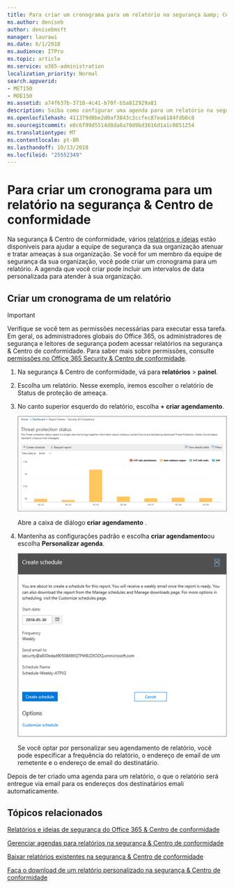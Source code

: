```yaml
---
title: Para criar um cronograma para um relatório na segurança &amp; Centro de conformidade
ms.author: deniseb
author: denisebmsft
manager: laurawi
ms.date: 6/1/2018
ms.audience: ITPro
ms.topic: article
ms.service: o365-administration
localization_priority: Normal
search.appverid:
- MET150
- MOE150
ms.assetid: a74f637b-3710-4c41-b70f-b5a812929a81
description: Saiba como configurar uma agenda para um relatório na segurança &amp; Centro de conformidade.
ms.openlocfilehash: 411379d0be2d0af3843c3ccfec87ea6184fdb0c8
ms.sourcegitcommit: e0c6f99d5514d8da8a70d9bd3616d1a1c0851254
ms.translationtype: MT
ms.contentlocale: pt-BR
ms.lasthandoff: 10/13/2018
ms.locfileid: "25552349"
---
```

# <a name="create-a-schedule-for-a-report-in-the-security-amp-compliance-center"></a>Para criar um cronograma para um relatório na segurança &amp; Centro de conformidade

Na segurança &amp; Centro de conformidade, vários [relatórios e ideias](reports-and-insights-in-security-and-compliance.md) estão disponíveis para ajudar a equipe de segurança da sua organização atenuar e tratar ameaças à sua organização. Se você for um membro da equipe de segurança da sua organização, você pode criar um cronograma para um relatório. A agenda que você criar pode incluir um intervalos de data personalizada para atender à sua organização. 
  
## <a name="create-a-schedule-for-a-report"></a>Criar um cronograma de um relatório

> [!IMPORTANT]
> Verifique se você tem as permissões necessárias para executar essa tarefa. Em geral, os administradores globais do Office 365, os administradores de segurança e leitores de segurança podem acessar relatórios na segurança &amp; Centro de conformidade. Para saber mais sobre permissões, consulte [permissões no Office 365 Security &amp; Centro de conformidade](permissions-in-the-security-and-compliance-center.md).
  
1. Na segurança &amp; Centro de conformidade, vá para **relatórios** \> **painel**.
    
2. Escolha um relatório. Nesse exemplo, iremos escolher o relatório de Status de proteção de ameaça.
    
3. No canto superior esquerdo do relatório, escolha **+ criar agendamento**.
    
    ![Você pode criar um cronograma para relatórios na segurança &amp; Centro de conformidade](media/2311327c-14f6-4a17-b604-0c9ff2d485d1.png)
  
    Abre a caixa de diálogo **criar agendamento** . 
    
4. Mantenha as configurações padrão e escolha **criar agendamento**ou escolha **Personalizar agenda**.
    
    ![Você pode usar as configurações padrão ou personalizar um cronograma de relatório](media/04fac327-8f73-4711-8319-58c11880fd96.png)
  
    Se você optar por personalizar seu agendamento de relatório, você pode especificar a frequência do relatório, o endereço de email de um remetente e o endereço de email do destinatário. 
    
Depois de ter criado uma agenda para um relatório, o que o relatório será entregue via email para os endereços dos destinatários emali automaticamente. 
  
## <a name="related-topics"></a>Tópicos relacionados

[Relatórios e ideias de segurança do Office 365 &amp; Centro de conformidade](reports-and-insights-in-security-and-compliance.md)
  
[Gerenciar agendas para relatórios na segurança &amp; Centro de conformidade](manage-schedules-for-multiple-reports.md)
  
[Baixar relatórios existentes na segurança &amp; Centro de conformidade](download-existing-reports.md)
  
[Faça o download de um relatório personalizado na segurança &amp; Centro de conformidade](set-up-and-download-a-custom-report.md)
  

